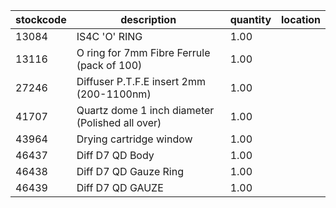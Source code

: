 |stockcode|description|quantity|location|
|---------|-----------|--------|--------|
|13084|IS4C 'O' RING|1.00||
|13116|O ring for 7mm Fibre Ferrule (pack of 100)|1.00||
|27246|Diffuser P.T.F.E insert 2mm (200-1100nm)|1.00||
|41707|Quartz dome 1 inch diameter (Polished all over)|1.00||
|43964|Drying cartridge window|1.00||
|46437|Diff D7 QD Body|1.00||
|46438|Diff D7 QD Gauze Ring|1.00||
|46439|Diff D7 QD GAUZE|1.00||
